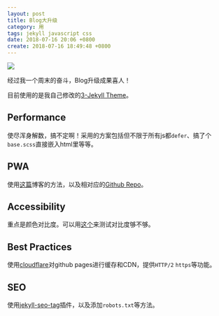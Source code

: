 ```yaml
---
layout: post
title: Blog大升级
category: 用
tags: jekyll javascript css
date: 2018-07-16 20:06 +0800
create: 2018-07-16 18:49:48 +0800
---
```


![](https://i.loli.net/2018/07/16/5b4c893d53fff.png)

经过我一个周末的奋斗，Blog升级成果喜人！

目前使用的是我自己修改的[3-Jekyll Theme](https://github.com/zYeoman/3-Jekyll)。

## Performance
使尽浑身解数，搞不定啊！采用的方案包括但不限于所有js都`defer`、搞了个`base.scss`直接嵌入html里等等。

## PWA
使用[这篇](https://juejin.im/post/5adb48b3f265da0ba76f502a)博客的方法，以及相对应的[Github Repo](https://github.com/Yuliang-Lee/Yuliang-Lee.github.io)。

## Accessibility
重点是颜色对比度。可以用[这个](https://dequeuniversity.com/rules/axe/2.2/color-contrast)来测试对比度够不够。

## Best Practices
使用[cloudflare](https://cloudflare.com)对github pages进行缓存和CDN，提供`HTTP/2` `https`等功能。

## SEO
使用[jekyll-seo-tag](https://github.com/jekyll/jekyll-seo-tag)插件，以及添加`robots.txt`等方法。
